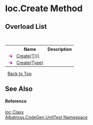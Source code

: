 # Ioc.Create Method 
 


## Overload List
&nbsp;<table><tr><th></th><th>Name</th><th>Description</th></tr><tr><td>![Public method](media/pubmethod.gif "Public method")</td><td><a href="A90D1218.md">Create(T)()</a></td><td /></tr><tr><td>![Public method](media/pubmethod.gif "Public method")</td><td><a href="CC412C0F.md">Create(Type)</a></td><td /></tr></table>&nbsp;
<a href="#ioc.create-method">Back to Top</a>

## See Also


#### Reference
<a href="F9B0250E.md">Ioc Class</a><br /><a href="56BAD780.md">Albatross.CodeGen.UnitTest Namespace</a><br />